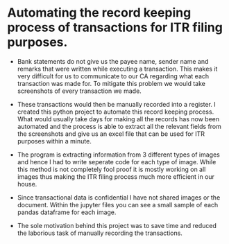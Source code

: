 # Automating the record keeping process of transactions for ITR filing purposes.

* Bank statements do not give us the payee name, sender name and remarks that were written while executing a transaction. This makes it very difficult for us to communicate to our CA regarding what each transaction was made for. To mitigate this problem we would take screenshots of every transaction we made.

* These transactions would then be manually recorded into a register. I created this python project to automate this record keeping process. What would usually take days for making all the records has now been automated and the process is able to extract all the relevant fields from the screenshots and give us an excel file that can be used for ITR purposes within a minute.

* The program is extracting information from 3 different types of images and hence I had to write seperate code for each type of image. While this method is not completely fool proof it is mostly working on all images thus making the ITR filing process much more efficient in our house.

* Since transactional data is confidential I have not shared images or the document. Within the jupyter files you can see a small sample of each pandas dataframe for each image.

* The sole motivation behind this project was to save time and reduced the laborious task of manually recording the transactions.

